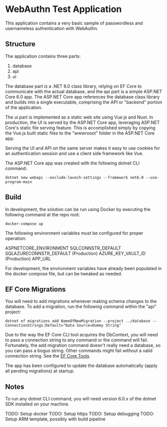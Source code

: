 # WebAuthn Test Application 
This application contains a very basic sample of passwordless and usernameless authentication with WebAuthn.

## Structure
The application contains three parts:

1. database
2. api
3. ui

The database part is a .NET 6.0 class library, relying on EF Core to communicate with the actual database,
and the api part is a simple ASP.NET Core 6.0 app. The ASP.NET Core app references the database class library
and builds into a single executable, comprising the API or "backend" portion of the application.

The ui part is implemented as a static web site using Vue.js and Nuxt. In production, the UI is served by the
ASP.NET Core app, leveraging ASP.NET Core's static file serving feature. This is accomplished simply by copying
the Vue.js built static files to the "wwwrooot" folder in the ASP.NET Core app.

Serving the UI and API on the same server makes it easy to use cookies for an authentication session and
use a client side framework like Vue.

The ASP.NET Core app was created with the following dotnet CLI command:

 ```dotnet new webapi --exclude-launch-settings --framework net6.0 --use-program-main```

## Build
In development, the solution can be run using Docker by executing the following command at the repo root:

```docker-compose up```

The following environment variables must be configured for proper operation:

ASPNETCORE_ENVIRONMENT
SQLCONNSTR_DEFAULT
SQLAZURECONNSTR_DEFAULT (Production)
AZURE_KEY_VAULT_ID (Production)
APP_URL

For development, the environment variables have already been populated in the docker compose file, but can
be tweaked as needed.


## EF Core Migrations
You will need to add migrations whenever making schema changes to the database. To add a migration, run the following command
within the "api" project:

```dotnet ef migrations add NameOfNewMigration --project ../database -- ConnectionStrings:Default="Data Source=Dummy String"```

Due to the way the EF Core CLI tool acquires the DbContext, you will need to pass a connection string to any command or the
command will fail. Fortunately, the add migration command doesn't really need a database, so you can pass a bogus string.
Other commands might fail without a valid connection string. See the [EF Core Tools](https://learn.microsoft.com/en-us/ef/core/cli/dotnet).

The app has been configured to update the database automatically (apply all pending migrations) at startup.

## Notes

To run any dotnet CLI command, you will need version 6.0.x of the dotnet SDK installed on your machine.

TODO: Setup docker
TODO: Setup https
TODO: Setup debugging
TODO: Setup ARM template, possibly with build pipeline